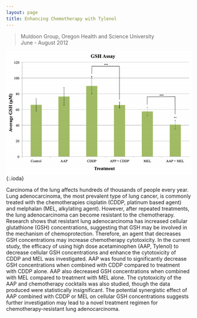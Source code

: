```yaml
---
layout: page
title: Enhancing Chemotherapy with Tylenol
---
```


> Muldoon Group, Oregon Health and Science University  
> June - August 2012

![theme logo](chemo.png){:.ioda}


Carcinoma of the lung affects hundreds of thousands of people every year. Lung adenocarcinoma, the most prevalent type of lung cancer, is commonly treated with the chemotherapies cisplatin (CDDP, platinum based agent) and melphalan (MEL, alkylating agent). However, after repeated treatments, the lung adenocarcinoma can become resistant to the chemotherapy. Research shows that resistant lung adenocarcinoma has increased cellular glutathione (GSH) concentrations, suggesting that GSH may be involved in the mechanism of chemoprotection. Therefore, an agent that decreases GSH concentrations may increase chemotherapy cytotoxicity. In the current study, the efficacy of using high dose acetaminophen (AAP, Tylenol) to decrease cellular GSH concentrations and enhance the cytotoxicity of CDDP and MEL was investigated. AAP was found to significantly decrease GSH concentrations when combined with CDDP compared to treatment with CDDP alone. AAP also decreased GSH concentrations when combined with MEL compared to treatment with MEL alone. The cytotoxicity of the AAP and chemotherapy cocktails was also studied, though the data produced were statistically insignificant. The potential synergistic effect of AAP combined with CDDP or MEL on cellular GSH concentrations suggests further investigation may lead to a novel treatment regimen for chemotherapy-resistant lung adenocarcinoma.

